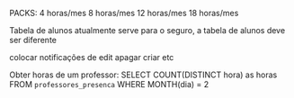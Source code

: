 PACKS: 
4 horas/mes
8 horas/mes
12 horas/mes
18 horas/mes

Tabela de alunos atualmente serve para o seguro, a tabela de alunos deve ser diferente

colocar notificações de edit apagar criar etc

Obter horas de um professor:
SELECT COUNT(DISTINCT hora) as horas FROM `professores_presenca` WHERE MONTH(dia) = 2